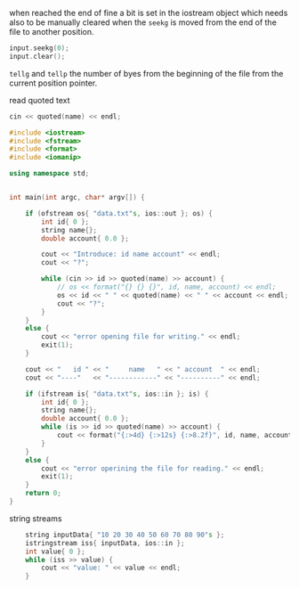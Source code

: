 
when reached the end of fine a bit is set in the iostream object which needs also to be manually cleared when the `seekg` is moved from the end of the file to another position.

```c++
input.seekg(0);
input.clear();
```
`tellg` and `tellp` the number of byes from the beginning of the file from the current position pointer.


read quoted text
```c++
cin << quoted(name) << endl;
```

```c++
#include <iostream>
#include <fstream>
#include <format>
#include <iomanip>

using namespace std;


int main(int argc, char* argv[]) {

    if (ofstream os{ "data.txt"s, ios::out }; os) {
        int id{ 0 };
        string name{};
        double account{ 0.0 };

        cout << "Introduce: id name account" << endl;
        cout << "?";

        while (cin >> id >> quoted(name) >> account) {
            // os << format("{} {} {}", id, name, account) << endl;
            os << id << " " << quoted(name) << " " << account << endl;
            cout << "?"; 
        }
    }
    else {
        cout << "error opening file for writing." << endl;
        exit(1);
    }

    cout << "   id " << "     name   " << " account  " << endl;
    cout << "----"   << "------------" << "----------" << endl;

    if (ifstream is{ "data.txt"s, ios::in }; is) {
        int id{ 0 };
        string name{};
        double account{ 0.0 };
        while (is >> id >> quoted(name) >> account) {
            cout << format("{:>4d} {:>12s} {:>8.2f}", id, name, account) << endl;
        }
    }
    else {
        cout << "error operining the file for reading." << endl;
        exit(1);
    }
    return 0;
}
```

string streams 

```c++
    string inputData{ "10 20 30 40 50 60 70 80 90"s };
    istringstream iss{ inputData, ios::in };
    int value{ 0 };
    while (iss >> value) {
        cout << "value: " << value << endl;
    }
```